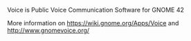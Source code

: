 Voice is Public Voice Communication Software for GNOME 42

More information on https://wiki.gnome.org/Apps/Voice
and http://www.gnomevoice.org/
